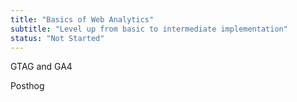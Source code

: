 ```yaml
---
title: "Basics of Web Analytics"
subtitle: "Level up from basic to intermediate implementation"
status: "Not Started"
---
```


GTAG and GA4

Posthog
